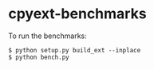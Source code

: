 # cpyext-benchmarks

To run the benchmarks:

```
$ python setup.py build_ext --inplace
$ python bench.py
```

